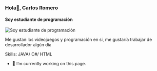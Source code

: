 ### Hola👋, Carlos Romero
#### Soy estudiante de programación 
![Soy estudiante de programación ](https://raw.githubusercontent.com/sagar-viradiya/sagar-viradiya/master/resources/banner.png)

Me gustan los videojuegos y programación en si, me gustaría trabajar de desarrollador algún día 

Skills: JAVA/ C#/ HTML

- 🔭 I’m currently working on this page. 




